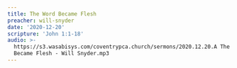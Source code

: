 ```yaml
---
title: The Word Became Flesh
preacher: will-snyder
date: '2020-12-20'
scripture: 'John 1:1-18'
audio: >-
  https://s3.wasabisys.com/coventrypca.church/sermons/2020.12.20.A The Word
  Became Flesh - Will Snyder.mp3
---
```

